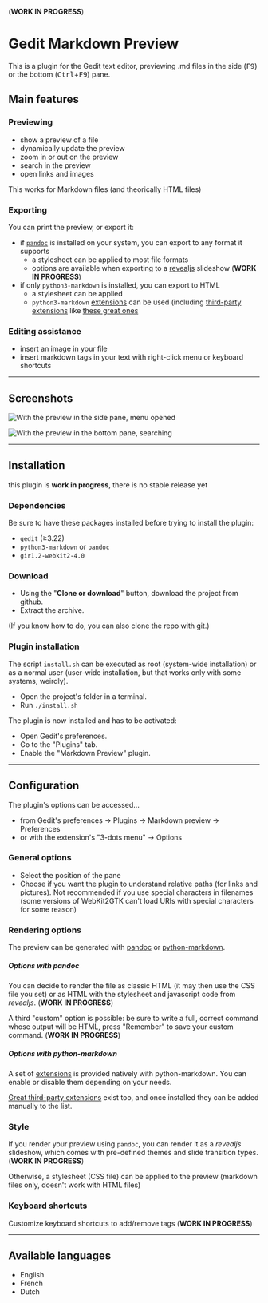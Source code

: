 (**WORK IN PROGRESS**)

# Gedit Markdown Preview

<!-- TODO

- [~] différencier explicitement le chemin d'exécution pour l'ouverture d'un
fichier (reconnaissance format etc.) d'un reload normal
	- [ ] régression : si un doc est ouvert et que c'est désac et qu'on active, 
	ça ne réagit pas et on ne peut pas recharger
- [ ] casser prefs_and_export.py en 2 mais intelligemment
- [ ] links for pandoc too
- reveal js https://github.com/jgm/pandoc/wiki/Using-pandoc-to-produce-reveal.js-slides
	- [ ] prefs
		- [ ] rendu fonctionnel
		- [ ] transitions
		- [ ] numéros de pages
		- [ ] paramètres de thème
	- [ ] export
		- [ ] ne pas désactiver l'entrée quand on exporte
		- [ ] rendu fonctionnel
		- [ ] transitions
		- [ ] numéros de pages
		- [ ] paramètres de thème
- print(doc.get_mime_type(), doc.get_content_type())
- [ ] CSS for admonitions (and other default plugins ?)
	- [ ] and pymdown ??
- [ ] bring back the fullscreen, but better

~     TODO -->

This is a plugin for the Gedit text editor, previewing .md files in the side
(<kbd>F9</kbd>) or the bottom (<kbd>Ctrl</kbd>+<kbd>F9</kbd>) pane.

## Main features

### Previewing

- show a preview of a file
- dynamically update the preview
- zoom in or out on the preview
- search in the preview
- open links and images

This works for Markdown files (and theorically HTML files)

### Exporting

You can print the preview, or export it:

- if [`pandoc`](https://pandoc.org/) is installed on your system, you can export to any format it supports
	- a stylesheet can be applied to most file formats
	- options are available when exporting to a [revealjs](https://revealjs.com) slideshow (**WORK IN PROGRESS**)
- if only `python3-markdown` is installed, you can export to HTML
	- a stylesheet can be applied
	- `python3-markdown` [extensions](https://python-markdown.github.io/extensions/) can be used (including [third-party extensions](https://github.com/Python-Markdown/markdown/wiki/Third-Party-Extensions) like [these great ones](https://facelessuser.github.io/pymdown-extensions/)

### Editing assistance

- insert an image in your file
- insert markdown tags in your text with right-click menu or keyboard shortcuts

----

## Screenshots

![With the preview in the side pane, menu opened](https://i.imgur.com/wo2pUrR.png)

![With the preview in the bottom pane, searching](https://i.imgur.com/NaVogWH.png)

----

## Installation

this plugin is **work in progress**, there is no stable release yet

### Dependencies

Be sure to have these packages installed before trying to install the plugin:

- `gedit` (≥3.22)
- `python3-markdown` or `pandoc`
- `gir1.2-webkit2-4.0`

### Download

- Using the "**Clone or download**" button, download the project from github.
- Extract the archive.

(If you know how to do, you can also clone the repo with git.)

### Plugin installation

The script `install.sh` can be executed as root (system-wide installation) or as
a normal user (user-wide installation, but that works only with some systems, weirdly).

- Open the project's folder in a terminal.
- Run `./install.sh`

The plugin is now installed and has to be activated:

- Open Gedit's preferences.
- Go to the "Plugins" tab.
- Enable the "Markdown Preview" plugin.

----

## Configuration

The plugin's options can be accessed…

- from Gedit's preferences → Plugins → Markdown preview → Preferences
- or with the extension's "3-dots menu" → Options

### General options

- Select the position of the pane
- Choose if you want the plugin to understand relative paths (for links and pictures). Not recommended if you use special characters in filenames (some versions of WebKit2GTK can't load URIs with special characters for some reason)

### Rendering options

The preview can be generated with [pandoc](https://pandoc.org/) or [python-markdown](https://python-markdown.github.io/).

##### Options with pandoc

You can decide to render the file as classic HTML (it may then use the CSS file
you set) or as HTML with the stylesheet and javascript code from _revealjs_. (**WORK IN PROGRESS**)

A third "custom" option is possible: be sure to write a full, correct command
whose output will be HTML, press "Remember" to save your custom command. (**WORK IN PROGRESS**)

##### Options with python-markdown

A set of [extensions](https://python-markdown.github.io/extensions/) is provided
natively with python-markdown. You can enable or disable them depending on your needs.

[Great third-party extensions](https://facelessuser.github.io/pymdown-extensions/)
exist too, and once installed they can be added manually to the list.

### Style

If you render your preview using `pandoc`, you can render it as a _revealjs_
slideshow, which comes with pre-defined themes and slide transition types. (**WORK IN PROGRESS**)

Otherwise, a stylesheet (CSS file) can be applied to the preview (markdown files
only, doesn't work with HTML files)

### Keyboard shortcuts

Customize keyboard shortcuts to add/remove tags (**WORK IN PROGRESS**)

----

## Available languages

- English
- French
- Dutch


